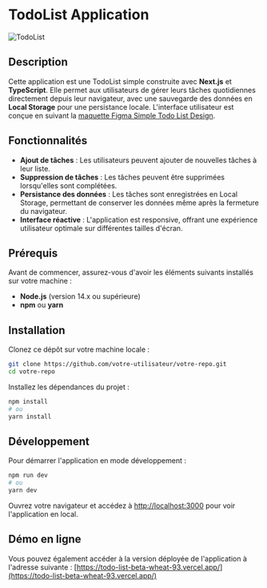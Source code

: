 # TodoList Application

![TodoList](./public/favicon.ico)

## Description

Cette application est une TodoList simple construite avec **Next.js** et **TypeScript**. Elle permet aux utilisateurs de gérer leurs tâches quotidiennes directement depuis leur navigateur, avec une sauvegarde des données en **Local Storage** pour une persistance locale. L'interface utilisateur est conçue en suivant la [maquette Figma Simple Todo List Design](https://www.figma.com/community/file/1287029163993360080/simple-todo-list-design).

## Fonctionnalités

- **Ajout de tâches** : Les utilisateurs peuvent ajouter de nouvelles tâches à leur liste.
- **Suppression de tâches** : Les tâches peuvent être supprimées lorsqu'elles sont complétées.
- **Persistance des données** : Les tâches sont enregistrées en Local Storage, permettant de conserver les données même après la fermeture du navigateur.
- **Interface réactive** : L'application est responsive, offrant une expérience utilisateur optimale sur différentes tailles d'écran.

## Prérequis

Avant de commencer, assurez-vous d'avoir les éléments suivants installés sur votre machine :

- **Node.js** (version 14.x ou supérieure)
- **npm** ou **yarn**

## Installation

Clonez ce dépôt sur votre machine locale :

```bash
git clone https://github.com/votre-utilisateur/votre-repo.git
cd votre-repo
```

Installez les dépendances du projet :

```bash
npm install
# ou
yarn install
```

## Développement

Pour démarrer l'application en mode développement :

```bash
npm run dev
# ou
yarn dev
```

Ouvrez votre navigateur et accédez à [http://localhost:3000](http://localhost:3000) pour voir l'application en local.

## Démo en ligne

Vous pouvez également accéder à la version déployée de l'application à l'adresse suivante : [https://todo-list-beta-wheat-93.vercel.app/](https://todo-list-beta-wheat-93.vercel.app/)
